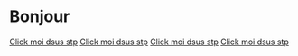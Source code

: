 <h1> Bonjour </h1>
<a href="https://solennelam.github.io/coursera-test/site/">Click moi dsus stp</a>
<a href="https://solennelam.github.io/coursera-test/site/">Click moi dsus stp</a>
<a href="https://solennelam.github.io/coursera-test/site/">Click moi dsus stp</a>
<a href="https://solennelam.github.io/coursera-test/site/">Click moi dsus stp</a>
